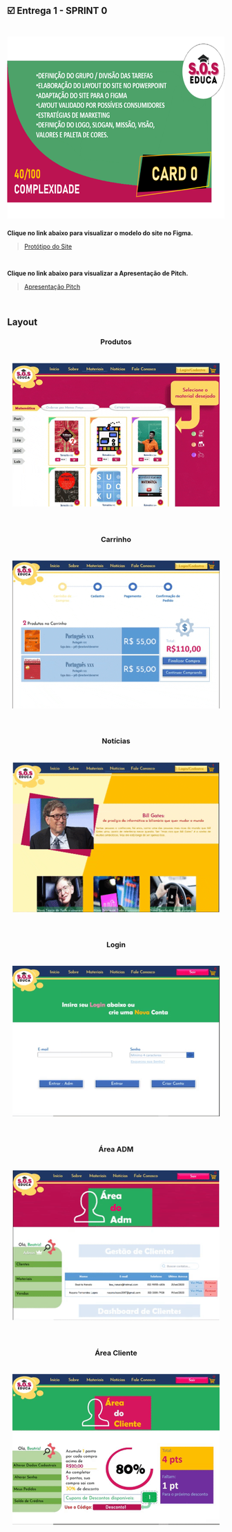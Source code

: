 ## :ballot_box_with_check: Entrega 1 - SPRINT 0

<h1 align="center"> <img src = "/Imagens Geral/card 0.png" width="710" height="420" /></h1>

**Clique no link abaixo para visualizar o modelo do site no Figma.**  
> [Protótipo do Site](https://www.figma.com/proto/IxIHeo1bBkB5B3z1DoVQIN/PI-Fatec?node-id=1%3A7&scaling=scale-down-width&hide-ui=1)

<br>

**Clique no link abaixo para visualizar a Apresentação de Pitch.**  
> [Apresentação Pitch](https://github.com/Grupo-1-2020-PI-FATEC-ADS/SOS-EDUCA/blob/master/SPRINT_0/Pitch%20-%20Grupo%201%20-%20ADS%20-%20Turma%20A.pdf)

<br>

## Layout

<h3 align="center">Produtos</h3>

<h1 align="center"> <img src = "/Imagens Geral/materiais.gif"/></h1>

<br>

<h3 align="center">Carrinho</h3>

<h1 align="center"> <img src = "/Imagens Geral/carrinho.gif"/></h1>

<br>

<h3 align="center">Notícias</h3>

<h1 align="center"> <img src = "/Imagens Geral/blog.gif"/></h1>

<br>

<h3 align="center">Login</h3>

<h1 align="center"> <img src = "/Imagens Geral/login.gif"/></h1>

<br>

<h3 align="center">Área ADM</h3>

<h1 align="center"> <img src = "/Imagens Geral/area_adm.gif"/></h1>

<br>

<h3 align="center">Área Cliente</h3>

<h1 align="center"> <img src = "/Imagens Geral/area_cliente.gif"/></h1>

<br>


